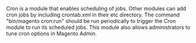 Cron is a module that enables scheduling of jobs. Other modules can add cron jobs by including crontab.xml in their etc directory. The command "bin/magento cron:run" should be run periodically to trigger the Cron module to run its scheduled jobs.
This module also allows administrators to tune cron options in Magento Admin.